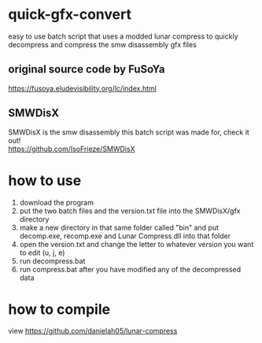 # quick-gfx-convert
easy to use batch script that uses a modded lunar compress to quickly decompress and compress the smw disassembly gfx files
## original source code by FuSoYa
https://fusoya.eludevisibility.org/lc/index.html
## SMWDisX
SMWDisX is the smw disassembly this batch script was made for, check it out!  
https://github.com/IsoFrieze/SMWDisX
# how to use
1. download the program
2. put the two batch files and the version.txt file into the SMWDisX/gfx directory
3. make a new directory in that same folder called "bin" and put decomp.exe, recomp.exe and Lunar Compress.dll into that folder
4. open the version.txt and change the letter to whatever version you want to edit (u, j, e)
5. run decompress.bat
6. run compress.bat after you have modified any of the decompressed data
# how to compile
view https://github.com/danielah05/lunar-compress
